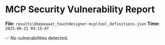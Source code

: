 # MCP Security Vulnerability Report
**File:** `results\8beeeaaat_touchdesigner-mcp\tool_definitions.json`
**Time:** `2025-06-21 04:15:47`

✅ No vulnerabilities detected.